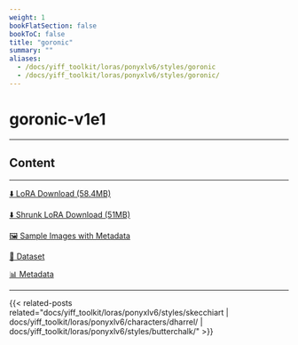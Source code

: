 ```yaml
---
weight: 1
bookFlatSection: false
bookToC: false
title: "goronic"
summary: ""
aliases:
  - /docs/yiff_toolkit/loras/ponyxlv6/styles/goronic
  - /docs/yiff_toolkit/loras/ponyxlv6/styles/goronic/
---
```


<!--markdownlint-disable MD025 MD033 -->

# goronic-v1e1

---

## Content

---

[⬇️ LoRA Download (58.4MB)](https://huggingface.co/k4d3/yiff_toolkit/resolve/main/ponyxl_loras/goronic-v1e1.safetensors?download=true)

[⬇️ Shrunk LoRA Download (51MB)](https://huggingface.co/k4d3/yiff_toolkit/resolve/main/ponyxl_loras_shrunk_2/goronic-v1e1_frockpt1_th-3.55.safetensors?download=true)

[🖼️ Sample Images with Metadata](https://huggingface.co/k4d3/yiff_toolkit/tree/main/static/{})

[📐 Dataset](https://huggingface.co/datasets/k4d3/furry/tree/main/by_goronic)

[📊 Metadata](https://huggingface.co/k4d3/yiff_toolkit/raw/main/ponyxl_loras/goronic-v1e1.json)

---

<!--
HUGO_SEARCH_EXCLUDE_START
-->
{{< related-posts related="docs/yiff_toolkit/loras/ponyxlv6/styles/skecchiart | docs/yiff_toolkit/loras/ponyxlv6/characters/dharrel/ | docs/yiff_toolkit/loras/ponyxlv6/styles/butterchalk/" >}}
<!--
HUGO_SEARCH_EXCLUDE_END
-->
